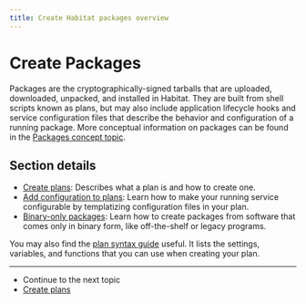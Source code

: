 ```yaml
---
title: Create Habitat packages overview
---
```


# Create Packages
Packages are the cryptographically-signed tarballs that are uploaded, downloaded, unpacked, and installed in Habitat. They are built from shell scripts known as plans, but may also include application lifecycle hooks and service configuration files that describe the behavior and configuration of a running package. More conceptual information on packages can be found in the [Packages concept topic](/docs/concepts-packages/).

## Section details

- [Create plans](/docs/create-plans/): Describes what a plan is and how to create one.
- [Add configuration to plans](/docs/create-packages-configure/): Learn how to make your running service configurable by templatizing configuration files in your plan.
- [Binary-only packages](/docs/create-packages-binary-only/): Learn how to create packages from software that comes only in binary form, like off-the-shelf or legacy programs.

You may also find the [plan syntax guide](/docs/reference/plan-syntax/) useful. It lists the settings, variables, and functions that you can use when creating your plan.

<hr>
<ul class="main-content--link-nav">
  <li>Continue to the next topic</li>
  <li><a href="/docs/create-plans">Create plans</a></li>
</ul>
